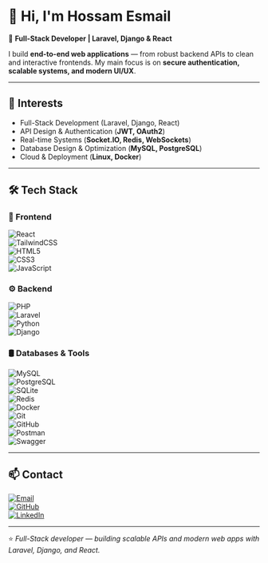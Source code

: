# 👋 Hi, I'm Hossam Esmail  

🚀 **Full-Stack Developer | Laravel, Django & React**  

I build **end-to-end web applications** — from robust backend APIs to clean and interactive frontends. My main focus is on **secure authentication, scalable systems, and modern UI/UX**.  

---

## 👀 Interests
- Full-Stack Development (Laravel, Django, React)  
- API Design & Authentication (**JWT, OAuth2**)  
- Real-time Systems (**Socket.IO, Redis, WebSockets**)  
- Database Design & Optimization (**MySQL, PostgreSQL**)  
- Cloud & Deployment (**Linux, Docker**)  

---

## 🛠️ Tech Stack  

### 🎨 Frontend  
![React](https://img.shields.io/badge/React-61DAFB?style=for-the-badge&logo=react&logoColor=black)  
![TailwindCSS](https://img.shields.io/badge/Tailwind_CSS-06B6D4?style=for-the-badge&logo=tailwindcss&logoColor=white)  
![HTML5](https://img.shields.io/badge/HTML5-E34F26?style=for-the-badge&logo=html5&logoColor=white)  
![CSS3](https://img.shields.io/badge/CSS3-1572B6?style=for-the-badge&logo=css3&logoColor=white)  
![JavaScript](https://img.shields.io/badge/JavaScript-F7DF1E?style=for-the-badge&logo=javascript&logoColor=black)  

### ⚙️ Backend  
![PHP](https://img.shields.io/badge/PHP-777BB4?style=for-the-badge&logo=php&logoColor=white)  
![Laravel](https://img.shields.io/badge/Laravel-FF2D20?style=for-the-badge&logo=laravel&logoColor=white)  
![Python](https://img.shields.io/badge/Python-3776AB?style=for-the-badge&logo=python&logoColor=white)  
![Django](https://img.shields.io/badge/Django-092E20?style=for-the-badge&logo=django&logoColor=white)  

### 🛢️ Databases & Tools  
![MySQL](https://img.shields.io/badge/MySQL-005C84?style=for-the-badge&logo=mysql&logoColor=white)  
![PostgreSQL](https://img.shields.io/badge/PostgreSQL-316192?style=for-the-badge&logo=postgresql&logoColor=white)  
![SQLite](https://img.shields.io/badge/SQLite-07405E?style=for-the-badge&logo=sqlite&logoColor=white)  
![Redis](https://img.shields.io/badge/Redis-DC382D?style=for-the-badge&logo=redis&logoColor=white)  
![Docker](https://img.shields.io/badge/Docker-2496ED?style=for-the-badge&logo=docker&logoColor=white)  
![Git](https://img.shields.io/badge/Git-F05032?style=for-the-badge&logo=git&logoColor=white)  
![GitHub](https://img.shields.io/badge/GitHub-181717?style=for-the-badge&logo=github&logoColor=white)  
![Postman](https://img.shields.io/badge/Postman-FF6C37?style=for-the-badge&logo=postman&logoColor=white)  
![Swagger](https://img.shields.io/badge/Swagger-85EA2D?style=for-the-badge&logo=swagger&logoColor=black)  

---

## 📫 Contact  
[![Email](https://img.shields.io/badge/Email-hossam02003%40gmail.com-red?style=for-the-badge&logo=gmail&logoColor=white)](mailto:hossam02003@gmail.com)  
[![GitHub](https://img.shields.io/badge/GitHub-Hossamesmail2003-181717?style=for-the-badge&logo=github)](https://github.com/Hossamesmail2003)  
[![LinkedIn](https://img.shields.io/badge/LinkedIn-Hossam%20Esmail-blue?style=for-the-badge&logo=linkedin&logoColor=white)](https://www.linkedin.com/in/hossam-esmaill)  

---

⭐ *Full-Stack developer — building scalable APIs and modern web apps with Laravel, Django, and React.*  
